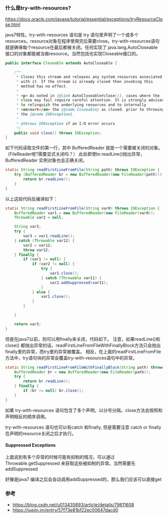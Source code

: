 ### 什么是try-with-resources?

https://docs.oracle.com/javase/tutorial/essential/exceptions/tryResourceClose.html

java7特性。try-with-resources 语句是 try 语句里声明了一个或多个resources。resource对象在程序使用完后需要close。try-with-resources语句就是确保每个resource在最后都被关闭。任何实现了 java.lang.AutoCloseable 接口的对象都能被当做resource。当然包括也实现Closeable接口的。

```java
public interface Closeable extends AutoCloseable {

    /**
     * Closes this stream and releases any system resources associated
     * with it. If the stream is already closed then invoking this
     * method has no effect.
     *
     * <p> As noted in {@link AutoCloseable#close()}, cases where the
     * close may fail require careful attention. It is strongly advised
     * to relinquish the underlying resources and to internally
     * <em>mark</em> the {@code Closeable} as closed, prior to throwing
     * the {@code IOException}.
     *
     * @throws IOException if an I/O error occurs
     */
    public void close() throws IOException;
}
```

如下代码读取文件的第一行，其中 BufferedReader 就是一个需要被关闭的对象。（FileReader呢?需要显式关闭吗？）
此处即使br.readLine()抛出异常，BufferedReader 实例对象也会正确关闭。

```java
static String readFirstLineFromFile(String path) throws IOException {
    try (BufferedReader br = new BufferedReader(new FileReader(path))) {
        return br.readLine();
    }
}
```

以上这段代码反编译如下：
```java
static String readFirstLineFromFile(String var0) throws IOException {
    BufferedReader var1 = new BufferedReader(new FileReader(var0));
    Throwable var2 = null;

    String var3;
    try {
        var3 = var1.readLine();
    } catch (Throwable var12) {
        var2 = var12;
        throw var12;
    } finally {
        if (var1 != null) {
            if (var2 != null) {
                try {
                    var1.close();
                } catch (Throwable var11) {
                    var2.addSuppressed(var11);
                }
            } else {
                var1.close();
            }
        }

    }

    return var3;
}
```

但是在java7以前，则可以用finally来关闭，代码如下。
注意，如果readLine()和close() 都抛出异常的话，readFirstLineFromFileWithFinallyBlock方法只会抛出finally里的异常，而try里的异常被覆盖。
相反，在上面的readFirstLineFromFile方法中，try语句块的异常会覆盖try-with-resources语句中的异常。

```java
static String readFirstLineFromFileWithFinallyBlock(String path) throws IOException {
    BufferedReader br = new BufferedReader(new FileReader(path));
    try {
        return br.readLine();
    } finally {
        if (br != null) br.close();
    }
}
```


如果 try-with-resources 语句包含了多个声明，以分号分隔。close方法会按照和声明相反的顺序调用。

try-with-resources 语句也可以有catch 和finally, 但是需要注意 catch or finally 在声明的resource关闭之后才执行。

#### Suppressed Exceptions

上面说到有多个异常的时候可能有抑制的情况，可以通过 Throwable.getSuppressed 来获取这些被抑制的异常。当然需要先 addSuppressed

好像是java7 编译之后会自动调用addSuppressed的，那么我们应该可以直接get

### 参考

- https://blog.csdn.net/u013435893/article/details/79611608
- https://juejin.im/entry/57f73e81bf22ec00647dacd0
